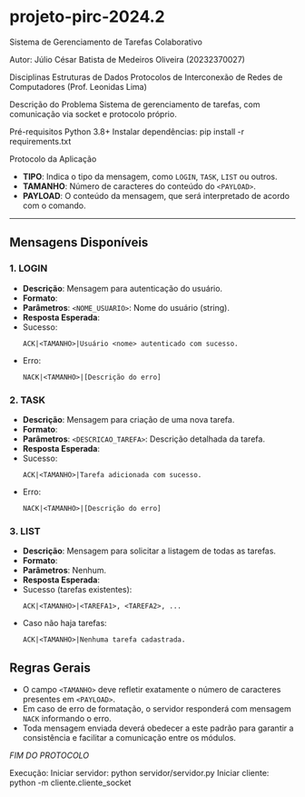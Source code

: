 # projeto-pirc-2024.2
Sistema de Gerenciamento de Tarefas Colaborativo

Autor:
Júlio César Batista de Medeiros Oliveira (20232370027)

Disciplinas
Estruturas de Dados 
Protocolos de Interconexão de Redes de Computadores (Prof. Leonidas Lima)

Descrição do Problema
Sistema de gerenciamento de tarefas, com comunicação via socket e protocolo próprio.

Pré-requisitos
Python 3.8+
Instalar dependências: pip install -r requirements.txt

Protocolo da Aplicação

- **TIPO**: Indica o tipo da mensagem, como `LOGIN`, `TASK`, `LIST` ou outros.
- **TAMANHO**: Número de caracteres do conteúdo do `<PAYLOAD>`.
- **PAYLOAD**: O conteúdo da mensagem, que será interpretado de acordo com o comando.

---

## Mensagens Disponíveis

### 1. LOGIN
- **Descrição**: Mensagem para autenticação do usuário.
- **Formato**:
- **Parâmetros**: `<NOME_USUARIO>`: Nome do usuário (string).
- **Resposta Esperada**:
- Sucesso:  
  ```
  ACK|<TAMANHO>|Usuário <nome> autenticado com sucesso.
  ```
- Erro:  
  ```
  NACK|<TAMANHO>|[Descrição do erro]
  ```

### 2. TASK
- **Descrição**: Mensagem para criação de uma nova tarefa.
- **Formato**:
- **Parâmetros**: `<DESCRICAO_TAREFA>`: Descrição detalhada da tarefa.
- **Resposta Esperada**:
- Sucesso:  
  ```
  ACK|<TAMANHO>|Tarefa adicionada com sucesso.
  ```
- Erro:
  ```
  NACK|<TAMANHO>|[Descrição do erro]
  ```

### 3. LIST
- **Descrição**: Mensagem para solicitar a listagem de todas as tarefas.
- **Formato**:
- **Parâmetros**: Nenhum.
- **Resposta Esperada**:
- Sucesso (tarefas existentes):
  ```
  ACK|<TAMANHO>|<TAREFA1>, <TAREFA2>, ...
  ```
- Caso não haja tarefas:
  ```
  ACK|<TAMANHO>|Nenhuma tarefa cadastrada.
  ```


## Regras Gerais

- O campo `<TAMANHO>` deve refletir exatamente o número de caracteres presentes em `<PAYLOAD>`.
- Em caso de erro de formatação, o servidor responderá com mensagem `NACK` informando o erro.
- Toda mensagem enviada deverá obedecer a este padrão para garantir a consistência e facilitar a comunicação entre os módulos.

*FIM DO PROTOCOLO*

Execução:
Iniciar servidor: python servidor/servidor.py
Iniciar cliente: python -m cliente.cliente_socket
